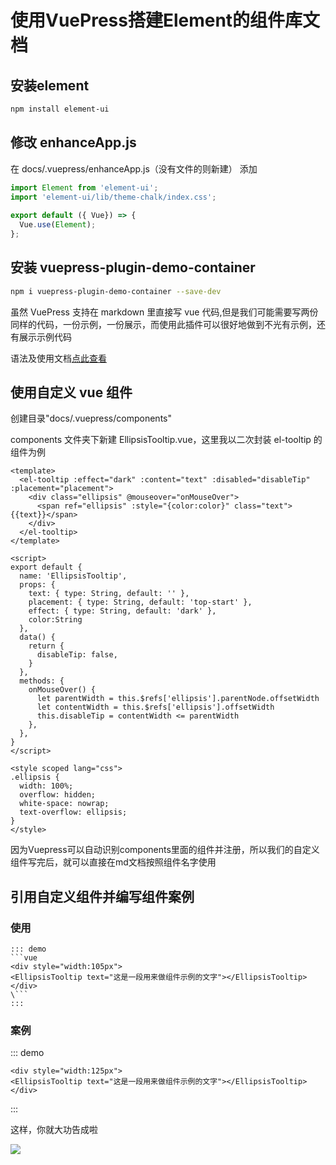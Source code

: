 # 使用VuePress搭建Element的组件库文档

## 安装element

```sh
npm install element-ui
```



## 修改 enhanceApp.js
在 docs/.vuepress/enhanceApp.js（没有文件的则新建） 添加

```js
import Element from 'element-ui';
import 'element-ui/lib/theme-chalk/index.css';
 
export default ({ Vue}) => {
  Vue.use(Element);
};
```

## 安装 vuepress-plugin-demo-container

```sh
npm i vuepress-plugin-demo-container --save-dev
```

虽然 VuePress 支持在 markdown 里直接写 vue 代码,但是我们可能需要写两份同样的代码，一份示例，一份展示，而使用此插件可以很好地做到不光有示例，还有展示示例代码

语法及使用文档[点此查看](https://docs.chenjianhui.site/vuepress-plugin-demo-container/zh/started.html#%E4%BD%BF%E7%94%A8)


## 使用自定义 vue 组件

创建目录"docs/.vuepress/components"

components 文件夹下新建 EllipsisTooltip.vue，这里我以二次封装 el-tooltip 的组件为例

```vue
<template>
  <el-tooltip :effect="dark" :content="text" :disabled="disableTip" :placement="placement">
    <div class="ellipsis" @mouseover="onMouseOver">
      <span ref="ellipsis" :style="{color:color}" class="text">{{text}}</span>
    </div>
  </el-tooltip>
</template>

<script>
export default {
  name: 'EllipsisTooltip',
  props: {
    text: { type: String, default: '' },
    placement: { type: String, default: 'top-start' },
    effect: { type: String, default: 'dark' },
    color:String
  },
  data() {
    return {
      disableTip: false,
    }
  },
  methods: {
    onMouseOver() {
      let parentWidth = this.$refs['ellipsis'].parentNode.offsetWidth
      let contentWidth = this.$refs['ellipsis'].offsetWidth
      this.disableTip = contentWidth <= parentWidth
    },
  },
}
</script>

<style scoped lang="css">
.ellipsis {
  width: 100%;
  overflow: hidden;
  white-space: nowrap;
  text-overflow: ellipsis;
}
</style>
```

因为Vuepress可以自动识别components里面的组件并注册，所以我们的自定义组件写完后，就可以直接在md文档按照组件名字使用

## 引用自定义组件并编写组件案例

### 使用
```
::: demo
```vue
<div style="width:105px">
<EllipsisTooltip text="这是一段用来做组件示例的文字"></EllipsisTooltip>
</div>
\```
:::
```

### 案例
::: demo
```vue
<div style="width:125px">
<EllipsisTooltip text="这是一段用来做组件示例的文字"></EllipsisTooltip>
</div>
```
:::

这样，你就大功告成啦

![](https://gitee.com/lj107571/imgformd/raw/master/20220222155941.png)


